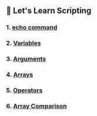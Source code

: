 ## 🚀 Let's Learn Scripting 


### 1. [echo command](https://github.com/pranav278/Scripting-/blob/main/echo.md)

### 2. [Variables](https://github.com/pranav278/Scripting-/blob/main/Variables.md)

### 3. [Arguments](https://github.com/pranav278/Scripting-/blob/main/Arguments.md)

### 4. [Arrays](https://github.com/pranav278/Scripting-/blob/main/Arrays.md)

### 5. [Operators](https://github.com/pranav278/Scripting-/blob/main/Operators.md)

### 6. [Array Comparison](https://github.com/pranav278/Scripting-/blob/main/Array%20Comparison.md)
